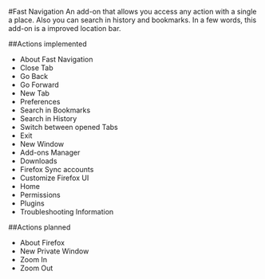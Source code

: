 #Fast Navigation
An add-on that allows you access any action with a single a place.
Also you can search in history and bookmarks. In a few words, this add-on is a improved location bar.

##Actions implemented
- About Fast Navigation
- Close Tab
- Go Back
- Go Forward
- New Tab
- Preferences
- Search in Bookmarks
- Search in History
- Switch between opened Tabs
- Exit
- New Window
- Add-ons Manager
- Downloads
- Firefox Sync accounts
- Customize Firefox UI
- Home
- Permissions
- Plugins
- Troubleshooting Information

##Actions planned
- About Firefox
- New Private Window
- Zoom In
- Zoom Out
